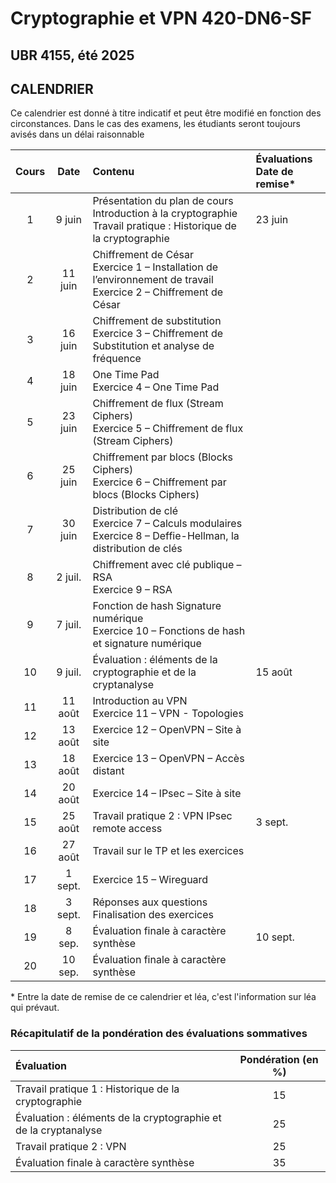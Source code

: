 # Cryptographie et VPN 420-DN6-SF

## UBR 4155, été 2025

## CALENDRIER

Ce calendrier est donné à titre indicatif et peut être modifié en fonction des circonstances. Dans le cas des examens, les étudiants seront toujours avisés dans un délai raisonnable

| Cours | Date | Contenu | Évaluations<br> Date de remise* |
| :---: | :---: | :--- | :--- |
| 1 | 9 juin | Présentation du plan de cours<br>  Introduction à la cryptographie<br>  Travail pratique : Historique de la cryptographie | 23 juin |
| 2 | 11 juin | Chiffrement de César<br>  Exercice 1 – Installation de l’environnement de travail<br>  Exercice 2 – Chiffrement de César |  |
| 3 | 16 juin | Chiffrement de substitution<br>  Exercice 3 – Chiffrement de Substitution et analyse de fréquence |  |
| 4 | 18 juin | One Time Pad<br>  Exercice 4 – One Time Pad |  |
| 5 | 23 juin | Chiffrement de flux (Stream Ciphers)<br>  Exercice 5 – Chiffrement de flux (Stream Ciphers) | |
| 6 | 25 juin | Chiffrement par blocs (Blocks Ciphers)<br>  Exercice 6 – Chiffrement par blocs (Blocks Ciphers) |  |
| 7 | 30 juin | Distribution de clé<br>  Exercice 7 – Calculs modulaires<br>  Exercice 8 – Deffie-Hellman, la distribution de clés |  |
| 8 | 2 juil. | Chiffrement avec clé publique – RSA<br>  Exercice 9 – RSA |  |
| 9 | 7 juil. | Fonction de hash  Signature numérique<br>  Exercice 10 – Fonctions de hash et signature numérique |  |
| 10 | 9 juil. | Évaluation : éléments de la cryptographie et de la cryptanalyse | 15 août |
| 11 | 11 août | Introduction au VPN<br>  Exercice 11 – VPN - Topologies |  |
| 12 | 13 août | Exercice 12 – OpenVPN – Site à site |  |
| 13 | 18 août | Exercice 13 – OpenVPN – Accès distant |  |
| 14 | 20 août | Exercice 14 – IPsec – Site à site |  |
| 15 | 25 août | Travail pratique 2 : VPN  IPsec remote access | 3 sept. |
| 16 | 27 août | Travail sur le TP et les exercices |  |
| 17 | 1 sept. | Exercice 15 – Wireguard |  |
| 18 | 3 sept. | Réponses aux questions<br>  Finalisation des exercices |  |
| 19 | 8 sep. | Évaluation finale à caractère synthèse | 10 sept. |
| 20 | 10 sep. | Évaluation finale à caractère synthèse |  |  

\* Entre la date de remise de ce calendrier et léa, c'est l'information sur léa qui prévaut.

### Récapitulatif de la pondération des évaluations sommatives

| Évaluation | Pondération (en %) |
| :--- | :---: |
| Travail pratique 1 : Historique de la cryptographie | 15 |
| Évaluation : éléments de la cryptographie et de la cryptanalyse | 25 |
| Travail pratique 2 : VPN | 25 |
| Évaluation finale à caractère synthèse | 35 |